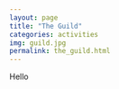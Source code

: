 ```yaml
---
layout: page
title: "The Guild"
categories: activities
img: guild.jpg
permalink: the_guild.html
---
```

Hello